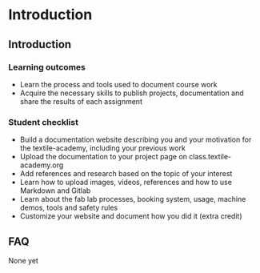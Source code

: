 # Introduction

## Introduction

### Learning outcomes

* Learn the process and tools used to document course work
* Acquire the necessary skills to publish projects, documentation and share the results of each assignment

### Student checklist

* Build a documentation website describing you and your motivation for the textile-academy, including your previous work
* Upload the documentation to your project page on class.textile-academy.org
* Add references and research based on the topic of your interest
* Learn how to upload images, videos, references and how to use Markdown and Gitlab
* Learn about the fab lab processes, booking system, usage, machine demos, tools and safety rules
* Customize your website and document how you did it (extra credit)

## FAQ

None yet

